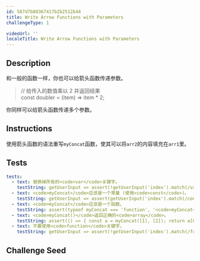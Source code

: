 ```yaml
---
id: 587d7b88367417b2b2512b44
title: Write Arrow Functions with Parameters
challengeType: 1

videoUrl: ''
localeTitle: Write Arrow Functions with Parameters
---
```


## Description
<section id='description'>
和一般的函数一样，你也可以给箭头函数传递参数。
<blockquote>// 给传入的数值乘以 2 并返回结果<br>const doubler = (item) => item * 2;</blockquote>
你同样可以给箭头函数传递多个参数。
</section>

## Instructions
<section id='instructions'>
使用箭头函数的语法重写<code>myConcat</code>函数，使其可以将<code>arr2</code>的内容填充在<code>arr1</code>里。
</section>

## Tests
<section id='tests'>

```yml
tests:
  - text: 替换掉所有的<code>var</code>关键字。
    testString: getUserInput => assert(!getUserInput('index').match(/var/g), '替换掉所有的<code>var</code>关键字。');
  - text: <code>myConcat</code>应该是一个常量 (使用<code>const</code>)。
    testString: getUserInput => assert(getUserInput('index').match(/const\s+myConcat/g), '<code>myConcat</code>应该是一个常量 (使用<code>const</code>)。');
  - text: <code>myConcat</code>应该是一个函数。
    testString: assert(typeof myConcat === 'function', '<code>myConcat</code>应该是一个函数。');
  - text: <code>myConcat()</code>返回正确的<code>array</code>。
    testString: assert(() => { const a = myConcat([1], [2]); return a[0] == 1 && a[1] == 2; }, '<code>myConcat()</code>返回正确的<code>array</code>。');
  - text: 不要使用<code>function</code>关键字。
    testString: getUserInput => assert(!getUserInput('index').match(/function/g), '不要使用<code>function</code>关键字。');

```

</section>

## Challenge Seed
<section id='challengeSeed'>















</section>

              